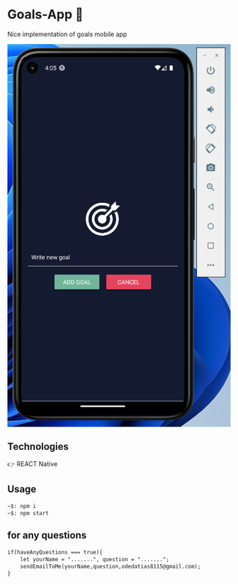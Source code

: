 # Goals-App 🎯
Nice implementation of goals mobile app

![Goals](Goals.png)

## Technologies

👉 REACT Native

## Usage

```
~$: npm i
~$: npm start
```

## for any questions

```
if(haveAnyQuestions === true){
    let yourName = ".......", question = ".......";
    sendEmailToMe(yourName,question,odedatias8115@gmail.com);
}
```
